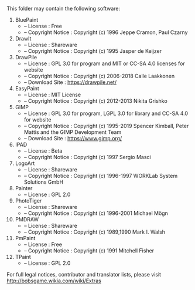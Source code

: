﻿This folder may contain the following software:

1. BluePaint
   - – License : Free
   - – Copyright Notice : Copyright (c) 1996 Jeppe Cramon, Paul Czarny
2. DrawIt
   - – License : Shareware
   - – Copyright Notice : Copyright (c) 1995 Jasper de Keijzer
3. DrawPile
   - – License : GPL 3.0 for program and MIT or CC-SA 4.0 licenses for website
   - – Copyright Notice : Copyright (c) 2006-2018 Calle Laakkonen
   - – Download Site : https://drawpile.net/
4. EasyPaint
   - – License : MIT License
   - – Copyright Notice : Copyright (c) 2012-2013 Nikita Grishko
5. GIMP
   - – License : GPL 3.0 for program, LGPL 3.0 for library and CC-SA 4.0 for website
   - – Copyright Notice : Copyright (c) 1995-2019 Spencer Kimball, Peter Mattis and the GIMP Development Team
   - – Download Site : https://www.gimp.org/
6. IPAD
   - – License : Beta
   - – Copyright Notice : Copyright (c) 1997 Sergio Masci
7. LogoArt
   - – License : Shareware
   - – Copyright Notice : Copyright (c) 1996-1997 WORKLab System Solutions GmbH
8. Painter
   - – License : GPL 2.0
9. PhotoTiger
   - – License : Shareware
   - – Copyright Notice : Copyright (c) 1996-2001 Michael Mögn
10. PMDRAW
    - – License : Shareware
    - – Copyright Notice : Copyright (c) 1989,1990 Mark I. Walsh
11. PmPaint
    - – License : Free
    - – Copyright Notice : Copyright (c) 1991 Mitchell Fisher
12. TPaint
    - – License : GPL 2.0

For full legal notices, contributor and translator lists, please visit http://bobsgame.wikia.com/wiki/Extras
